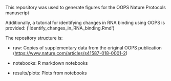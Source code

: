 This repository was used to generate figures for the OOPS Nature Protocols manuscript

Additionally, a tutorial for identifying changes in RNA binding using OOPS is provided:
('Identify_changes_in_RNA_binding.Rmd')

The repository structure is:

- raw:
  Copies of supplementary data from the original OOPS publication (https://www.nature.com/articles/s41587-018-0001-2)

- notebooks:
  R markdown notebooks

- results/plots:
  Plots from notebooks


